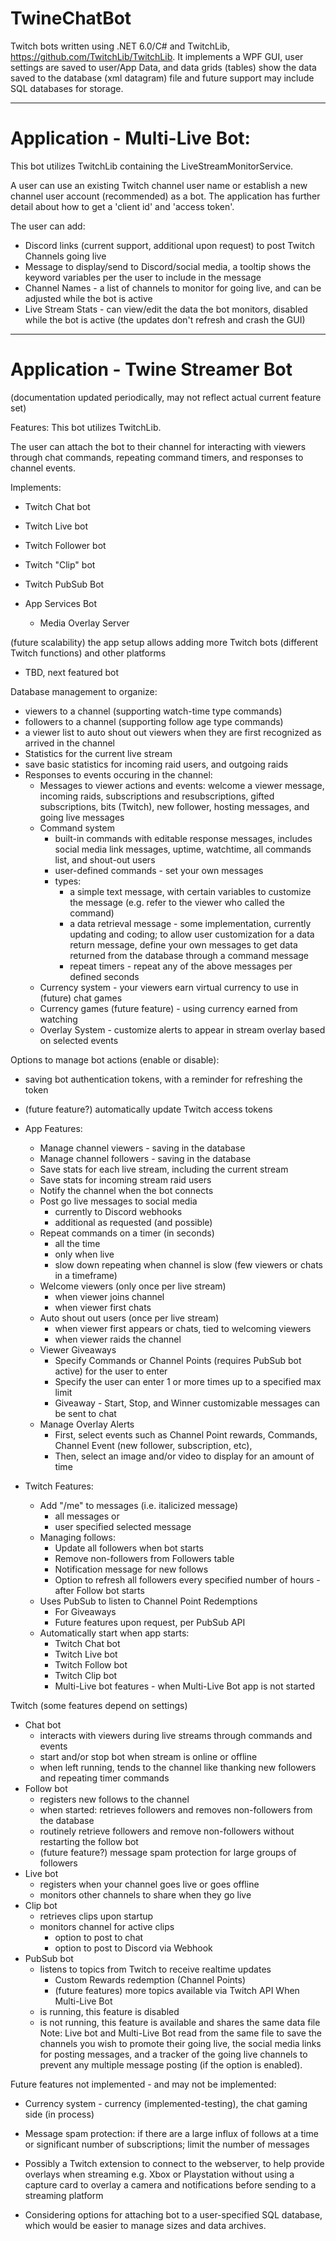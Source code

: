 # TwineChatBot
Twitch bots written using .NET 6.0/C# and TwitchLib, https://github.com/TwitchLib/TwitchLib. It implements a WPF GUI, user settings are saved to user/App Data, and data grids (tables) show the data saved to the database (xml datagram) file and future support may include SQL databases for storage. 

--------------------------
# Application - Multi-Live Bot:

This bot utilizes TwitchLib containing the LiveStreamMonitorService. 

A user can use an existing Twitch channel user name or establish a new channel user account (recommended) as a bot. The application has further detail about how to get a 'client id' and 'access token'.

The user can add:
   - Discord links (current support, additional upon request) to post Twitch Channels going live
   - Message to display/send to Discord/social media, a tooltip shows the keyword variables per the user to include in the message
   - Channel Names - a list of channels to monitor for going live, and can be adjusted while the bot is active
   - Live Stream Stats - can view/edit the data the bot monitors, disabled while the bot is active (the updates don't refresh and crash the GUI)

----------------------------------
# Application - Twine Streamer Bot 
(documentation updated periodically, may not reflect actual current feature set)

Features: This bot utilizes TwitchLib.

The user can attach the bot to their channel for interacting with viewers through chat commands, repeating command timers, and responses to channel events.

Implements:
   - Twitch Chat bot
   - Twitch Live bot
   - Twitch Follower bot
   - Twitch "Clip" bot
   - Twitch PubSub Bot

   - App Services Bot
     - Media Overlay Server

(future scalability) the app setup allows adding more Twitch bots (different Twitch functions) and other platforms
   - TBD, next featured bot

Database management to organize:
   - viewers to a channel (supporting watch-time type commands)
   - followers to a channel (supporting follow age type commands)
   - a viewer list to auto shout out viewers when they are first recognized as arrived in the channel
   - Statistics for the current live stream
   - save basic statistics for incoming raid users, and outgoing raids
- Responses to events occuring in the channel:
   - Messages to viewer actions and events: welcome a viewer message, incoming raids, subscriptions and resubscriptions, gifted subscriptions, bits (Twitch), new follower, hosting messages, and going live messages
   - Command system 
      - built-in commands with editable response messages, includes social media link messages, uptime, watchtime, all commands list, and shout-out users
      - user-defined commands - set your own messages
      - types:
         - a simple text message, with certain variables to customize the message (e.g. refer to the viewer who called the command)
         - a data retrieval message - some implementation, currently updating and coding; to allow user customization for a data return message, define your own messages to get data returned from the database through a command message
         - repeat timers - repeat any of the above messages per defined seconds
   - Currency system - your viewers earn virtual currency to use in (future) chat games
   - Currency games (future feature) - using currency earned from watching
   - Overlay System - customize alerts to appear in stream overlay based on selected events

Options to manage bot actions (enable or disable):
   - saving bot authentication tokens, with a reminder for refreshing the token
   - (future feature?) automatically update Twitch access tokens
- App Features:
   - Manage channel viewers - saving in the database
   - Manage channel followers - saving in the database
   - Save stats for each live stream, including the current stream
   - Save stats for incoming stream raid users
   - Notify the channel when the bot connects
   - Post go live messages to social media
      - currently to Discord webhooks
      - additional as requested (and possible)
   - Repeat commands on a timer (in seconds)
      - all the time
      - only when live
      - slow down repeating when channel is slow (few viewers or chats in a timeframe)
   - Welcome viewers (only once per live stream)
      - when viewer joins channel
      - when viewer first chats
   - Auto shout out users (once per live stream)
      - when viewer first appears or chats, tied to welcoming viewers
      - when viewer raids the channel
   - Viewer Giveaways
      - Specify Commands or Channel Points (requires PubSub bot active) for the user to enter
      - Specify the user can enter 1 or more times up to a specified max limit
      - Giveaway - Start, Stop, and Winner customizable messages can be sent to chat
   - Manage Overlay Alerts
      - First, select events such as Channel Point rewards, Commands, Channel Event (new follower, subscription, etc), 
      - Then, select an image and/or video to display for an amount of time

- Twitch Features:
   - Add "/me" to messages (i.e. italicized message)
      - all messages or 
      - user specified selected message
   - Managing follows:
      - Update all followers when bot starts
      - Remove non-followers from Followers table
      - Notification message for new follows
      - Option to refresh all followers every specified number of hours - after Follow bot starts
   - Uses PubSub to listen to Channel Point Redemptions
       - For Giveaways
       - Future features upon request, per PubSub API
   - Automatically start when app starts:
      - Twitch Chat bot
      - Twitch Live bot
      - Twitch Follow bot
      - Twitch Clip bot
      - Multi-Live bot features - when Multi-Live Bot app is not started

Twitch (some features depend on settings)
   - Chat bot
      - interacts with viewers during live streams through commands and events
      - start and/or stop bot when stream is online or offline
      - when left running, tends to the channel like thanking new followers and repeating timer commands
   - Follow bot
      - registers new follows to the channel
      - when started: retrieves followers and removes non-followers from the database
      - routinely retrieve followers and remove non-followers without restarting the follow bot
      - (future feature?) message spam protection for large groups of followers
   - Live bot
      - registers when your channel goes live or goes offline
      - monitors other channels to share when they go live
   - Clip bot
      - retrieves clips upon startup
      - monitors channel for active clips
        - option to post to chat
        - option to post to Discord via Webhook
   - PubSub bot
      - listens to topics from Twitch to receive realtime updates
        - Custom Rewards redemption (Channel Points)
        - (future features) more topics available via Twitch API
    When Multi-Live Bot
      - is running, this feature is disabled
      - is not running, this feature is available and shares the same data file
   Note: Live bot and Multi-Live Bot read from the same file to save the channels you wish to promote their going live,  the social media links for posting messages, and a tracker of the going live channels to prevent any multiple message posting (if the option is enabled).

Future features not implemented - and may not be implemented:
- Currency system - currency (implemented-testing), the chat gaming side (in process)
- Message spam protection: if there are a large influx of follows at a time or significant number of subscriptions; limit the number of messages

- Possibly a Twitch extension to connect to the webserver, to help provide overlays when streaming e.g. Xbox or Playstation without using a capture card to overlay a camera and notifications before sending to a streaming platform

- Considering options for attaching bot to a user-specified SQL database, which would be easier to manage sizes and data archives.